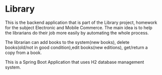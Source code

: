 # Library

This is the backend application that is part of the Library project, homework for the subject Electronic and Mobile Commerce. The main idea is to help the librarians do their job more easily by automating the whole process.

The librarian can add books to the system(new books), delete books(old/not in good condition),edit books(new editions), get/return a copy from a book.

This is a Spring Boot Application that uses H2 database management system.
